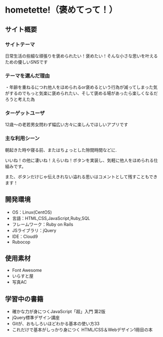 # hometette!（褒めてって！）

## サイト概要
### サイトテーマ
日常生活の些細な頑張りを褒められたい！褒めたい！そんな小さな思いを叶えるための優しいSNSです

### テーマを選んだ理由
・年齢を重ねるにつれ他人をほめられるor褒めるという行為が減ってしまった気がするのでもっと気楽に褒められたい、そして褒める場があったら楽しくなるだろうと考えた為



### ターゲットユーザ
12歳～の老若男女問わず幅広い方々に楽しんでほしいアプリです

### 主な利用シーン
朝起きた時や寝る前、またはちょっとした隙間時間などに.

いいね！の他に凄いね！えらいね！ボタンを実装し、気軽に他人をほめられる仕組みです。

また、ボタンだけじゃ伝えきれない溢れる思いはコメントとして残すこともできます！

## 開発環境
- OS：Linux(CentOS)
- 言語：HTML,CSS,JavaScript,Ruby,SQL
- フレームワーク：Ruby on Rails
- JSライブラリ：jQuery
- IDE：Cloud9
- Rubocop

## 使用素材
- Font Awesome
- いらすと屋
- 写真AC



## 学習中の書籍
- 確かな力が身につくJavaScript「超」入門 第2版
- jQuery標準デザイン講座
- Gitが、おもしろいほどわかる基本の使い方33
- これだけで基本がしっかり身につく HTML/CSS＆Webデザイン1冊目の本

